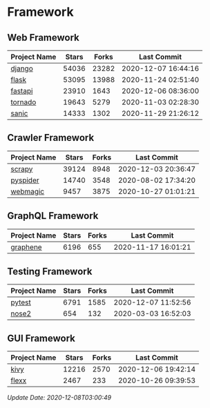 # Framework

## Web Framework
| Project Name | Stars | Forks | Last Commit |
| ------------ | ----- | ----- | ----------- |
| [django](https://github.com/django/django) | 54036 | 23282 | 2020-12-07 16:44:16 |
| [flask](https://github.com/pallets/flask) | 53095 | 13988 | 2020-11-24 02:51:40 |
| [fastapi](https://github.com/tiangolo/fastapi) | 23910 | 1643 | 2020-12-06 08:36:00 |
| [tornado](https://github.com/tornadoweb/tornado) | 19643 | 5279 | 2020-11-03 02:28:30 |
| [sanic](https://github.com/huge-success/sanic) | 14333 | 1302 | 2020-11-29 21:26:12 |

## Crawler Framework
| Project Name | Stars | Forks | Last Commit |
| ------------ | ----- | ----- | ----------- |
| [scrapy](https://github.com/scrapy/scrapy) | 39124 | 8948 | 2020-12-03 20:36:47 |
| [pyspider](https://github.com/binux/pyspider) | 14740 | 3548 | 2020-08-02 17:34:20 |
| [webmagic](https://github.com/code4craft/webmagic) | 9457 | 3875 | 2020-10-27 01:01:21 |

## GraphQL Framework
| Project Name | Stars | Forks | Last Commit |
| ------------ | ----- | ----- | ----------- |
| [graphene](https://github.com/graphql-python/graphene) | 6196 | 655 | 2020-11-17 16:01:21 |

## Testing Framework
| Project Name | Stars | Forks | Last Commit |
| ------------ | ----- | ----- | ----------- |
| [pytest](https://github.com/pytest-dev/pytest) | 6791 | 1585 | 2020-12-07 11:52:56 |
| [nose2](https://github.com/nose-devs/nose2) | 654 | 132 | 2020-03-03 16:52:03 |

## GUI Framework
| Project Name | Stars | Forks | Last Commit |
| ------------ | ----- | ----- | ----------- |
| [kivy](https://github.com/kivy/kivy) | 12216 | 2570 | 2020-12-06 19:42:14 |
| [flexx](https://github.com/flexxui/flexx) | 2467 | 233 | 2020-10-26 09:39:53 |

*Update Date: 2020-12-08T03:00:49*
